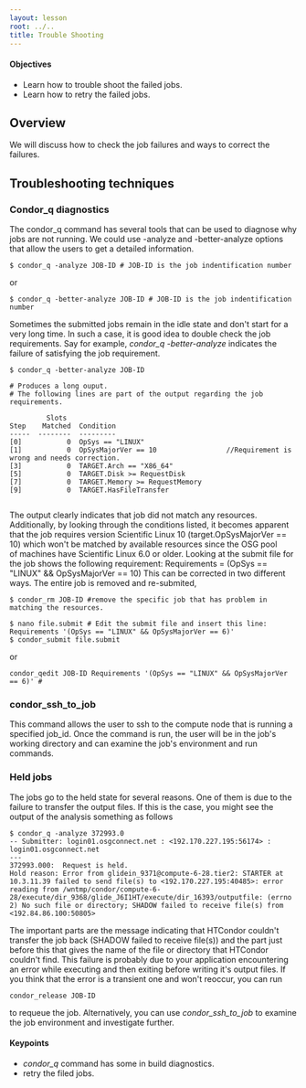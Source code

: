 ```yaml
---
layout: lesson
root: ../..
title: Trouble Shooting
---
```

<div class="objectives" markdown="1">

#### Objectives
*   Learn how to trouble shoot the failed jobs.
*   Learn how to retry the failed jobs.
</div>

<h2>Overview </h2> 
We will discuss how to check the job failures and ways to correct the failures.  

<h2> Troubleshooting techniques </h2> 

<h3> Condor_q diagnostics </h3> 
The condor_q command has several tools that can be used to diagnose why jobs are not running. We could use 
 -analyze and -better-analyze options that allow the users to get a detailed information. 

~~~
$ condor_q -analyze JOB-ID # JOB-ID is the job indentification number 
~~~

or 

~~~
$ condor_q -better-analyze JOB-ID # JOB-ID is the job indentification number 
~~~



Sometimes the submitted jobs remain in the idle state and don't start for a very long time. In such
a case, it is good idea to double check the job requirements. Say for example, *condor_q -better-analyze* 
indicates the failure of satisfying the job requirement. 

~~~
$ condor_q -better-analyze JOB-ID 
 
# Produces a long ouput. 
# The following lines are part of the output regarding the job requirements.  
 
         Slots
Step    Matched  Condition
-----  --------  ---------
[0]           0  OpSys == "LINUX"
[1]           0  OpSysMajorVer == 10                 //Requirement is wrong and needs correction.
[3]           0  TARGET.Arch == "X86_64"
[5]           0  TARGET.Disk >= RequestDisk
[7]           0  TARGET.Memory >= RequestMemory
[9]           0  TARGET.HasFileTransfer
 

~~~

The output clearly indicates that job did not match any resources.  Additionally, by looking through 
the conditions listed, it becomes apparent that the job requires version Scientific Linux 
10 (target.OpSysMajorVer == 10) which won't be matched by available resources since the OSG pool  
of machines have Scientific Linux 6.0 or older.  Looking at the submit file for the job shows the 
following requirement: Requirements = (OpSys == "LINUX" && OpSysMajorVer == 10)
This can be corrected in two different ways.  The entire job is removed and re-submited,

~~~
$ condor_rm JOB-ID #remove the specific job that has problem in matching the resources.

$ nano file.submit # Edit the submit file and insert this line: Requirements '(OpSys == "LINUX" && OpSysMajorVer == 6)'
$ condor_submit file.submit
~~~

or 

~~~
condor_qedit JOB-ID Requirements '(OpSys == "LINUX" && OpSysMajorVer == 6)' #
~~~


<h3> condor_ssh_to_job </h3> 
This command allows the user to ssh to the compute node that is running a specified job_id.  Once the 
command is run, the user will be in the job's working directory and can examine the job's environment 
and run commands.  

<h3> Held jobs </h3>

The jobs go to the held state for several reasons. One of them is due to the failure to transfer the output
files. If this is the case, you might see the output of the analysis something as follows

~~~
$ condor_q -analyze 372993.0
-- Submitter: login01.osgconnect.net : <192.170.227.195:56174> : login01.osgconnect.net
---
372993.000:  Request is held.
Hold reason: Error from glidein_9371@compute-6-28.tier2: STARTER at 10.3.11.39 failed to send file(s) to <192.170.227.195:40485>: error reading from /wntmp/condor/compute-6-28/execute/dir_9368/glide_J6I1HT/execute/dir_16393/outputfile: (errno 2) No such file or directory; SHADOW failed to receive file(s) from <192.84.86.100:50805>
~~~

The important parts are the message indicating that HTCondor couldn't transfer the job 
back (SHADOW failed to receive file(s)) and the part just before this that gives the name of the 
file or directory that HTCondor couldn't find.  This failure is probably due to your application 
encountering an error while executing and then exiting before writing it's output files.  If you think 
that the error is a transient one and won't reoccur, you can run 

~~~
condor_release JOB-ID 
~~~
to requeue the job.  Alternatively, you can use *condor_ssh_to_job* to examine the job environment and investigate further.



#### Keypoints
*    *condor_q* command has some in build diagnostics.    
*    retry the filed jobs. 
</div>


